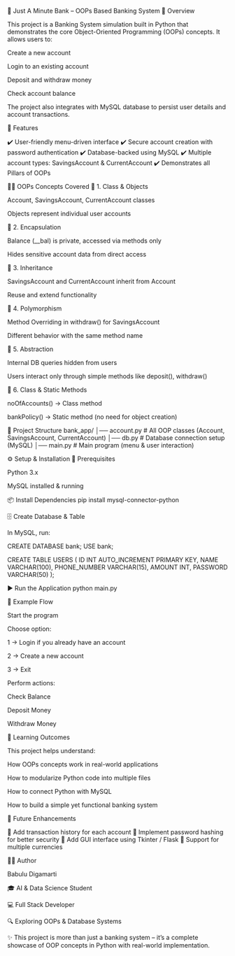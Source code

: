 🏦 Just A Minute Bank – OOPs Based Banking System
📌 Overview

This project is a Banking System simulation built in Python that demonstrates the core Object-Oriented Programming (OOPs) concepts.
It allows users to:

Create a new account

Login to an existing account

Deposit and withdraw money

Check account balance

The project also integrates with MySQL database to persist user details and account transactions.

🚀 Features

✔️ User-friendly menu-driven interface
✔️ Secure account creation with password authentication
✔️ Database-backed using MySQL
✔️ Multiple account types: SavingsAccount & CurrentAccount
✔️ Demonstrates all Pillars of OOPs

🧑‍💻 OOPs Concepts Covered
🔹 1. Class & Objects

Account, SavingsAccount, CurrentAccount classes

Objects represent individual user accounts

🔹 2. Encapsulation

Balance (__bal) is private, accessed via methods only

Hides sensitive account data from direct access

🔹 3. Inheritance

SavingsAccount and CurrentAccount inherit from Account

Reuse and extend functionality

🔹 4. Polymorphism

Method Overriding in withdraw() for SavingsAccount

Different behavior with the same method name

🔹 5. Abstraction

Internal DB queries hidden from users

Users interact only through simple methods like deposit(), withdraw()

🔹 6. Class & Static Methods

noOfAccounts() → Class method

bankPolicy() → Static method (no need for object creation)

📂 Project Structure
bank_app/
│── account.py   # All OOP classes (Account, SavingsAccount, CurrentAccount)
│── db.py        # Database connection setup (MySQL)
│── main.py      # Main program (menu & user interaction)

⚙️ Setup & Installation
🔧 Prerequisites

Python 3.x

MySQL installed & running

📦 Install Dependencies
pip install mysql-connector-python

🗄️ Create Database & Table

In MySQL, run:

CREATE DATABASE bank;
USE bank;

CREATE TABLE USERS (
    ID INT AUTO_INCREMENT PRIMARY KEY,
    NAME VARCHAR(100),
    PHONE_NUMBER VARCHAR(15),
    AMOUNT INT,
    PASSWORD VARCHAR(50)
);

▶️ Run the Application
python main.py

🎯 Example Flow

Start the program

Choose option:

1 → Login if you already have an account

2 → Create a new account

3 → Exit

Perform actions:

Check Balance

Deposit Money

Withdraw Money

📘 Learning Outcomes

This project helps understand:

How OOPs concepts work in real-world applications

How to modularize Python code into multiple files

How to connect Python with MySQL

How to build a simple yet functional banking system

🌟 Future Enhancements

🔹 Add transaction history for each account
🔹 Implement password hashing for better security
🔹 Add GUI interface using Tkinter / Flask
🔹 Support for multiple currencies

👨‍💻 Author

Babulu Digamarti

🎓 AI & Data Science Student

💻 Full Stack Developer

🔍 Exploring OOPs & Database Systems

✨ This project is more than just a banking system – it’s a complete showcase of OOP concepts in Python with real-world implementation.